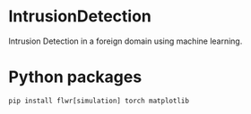 # IntrusionDetection
Intrusion Detection in a foreign domain using machine learning.


# Python packages
`pip install flwr[simulation] torch matplotlib`